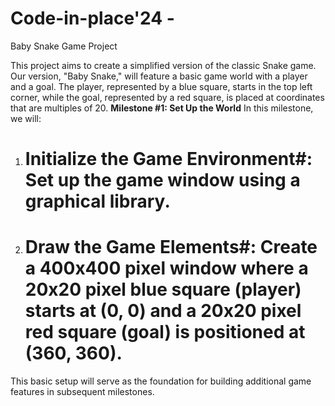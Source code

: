 # Code-in-place'24 - 
Baby Snake Game Project 

This project aims to create a simplified version of the classic Snake game. Our version, "Baby Snake," will feature a basic game world with a player and a goal. The player, represented by a blue square, starts in the top left corner, while the goal, represented by a red square, is placed at coordinates that are multiples of 20.  **Milestone #1: Set Up the World**  In this milestone, we will:  
1. # Initialize the Game Environment#:  Set up the game window using a graphical library.
2. # Draw the Game Elements#: Create a 400x400 pixel window where a 20x20 pixel blue square (player) starts at (0, 0) and a 20x20 pixel red square (goal) is positioned at (360, 360).
      
This basic setup will serve as the foundation for building additional game features in subsequent milestones.

